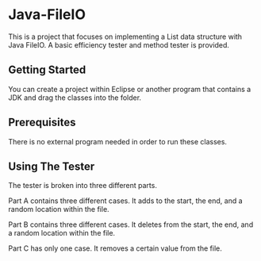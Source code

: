 # Java-FileIO
This is a project that focuses on implementing a List data structure with Java FileIO. A basic efficiency tester and method tester is provided.

## Getting Started
You can create a project within Eclipse or another program that contains a JDK and drag the classes into the folder.

## Prerequisites
There is no external program needed in order to run these classes.

## Using The Tester
The tester is broken into three different parts.

Part A contains three different cases.
It adds to the start, the end, and a random location within the file.

Part B contains three different cases.
It deletes from the start, the end, and a random location within the file.

Part C has only one case.
It removes a certain value from the file.

